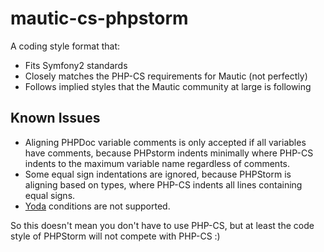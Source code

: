 # mautic-cs-phpstorm

A coding style format that:
- Fits Symfony2 standards
- Closely matches the PHP-CS requirements for Mautic (not perfectly)
- Follows implied styles that the Mautic community at large is following

## Known Issues
- Aligning PHPDoc variable comments is only accepted if all variables have comments, because PHPstorm indents minimally where PHP-CS indents to the maximum variable name regardless of comments.
- Some equal sign indentations are ignored, because PHPStorm is aligning based on types, where PHP-CS indents all lines containing equal signs.
- [Yoda](https://en.wikipedia.org/wiki/Yoda_conditions) conditions are not supported.

So this doesn't mean you don't have to use PHP-CS, but at least the code style of PHPStorm will not compete with PHP-CS :)
